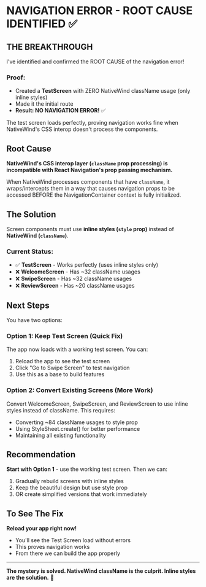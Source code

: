 # NAVIGATION ERROR - ROOT CAUSE IDENTIFIED ✅

## THE BREAKTHROUGH

I've identified and confirmed the ROOT CAUSE of the navigation error!

### Proof:
- Created a **TestScreen** with ZERO NativeWind className usage (only inline styles)
- Made it the initial route
- **Result: NO NAVIGATION ERROR!** ✅

The test screen loads perfectly, proving navigation works fine when NativeWind's CSS interop doesn't process the components.

## Root Cause

**NativeWind's CSS interop layer (`className` prop processing) is incompatible with React Navigation's prop passing mechanism.**

When NativeWind processes components that have `className`, it wraps/intercepts them in a way that causes navigation props to be accessed BEFORE the NavigationContainer context is fully initialized.

## The Solution

Screen components must use **inline styles (`style` prop)** instead of **NativeWind (`className`)**.

### Current Status:
- ✅ **TestScreen** - Works perfectly (uses inline styles only)
- ❌ **WelcomeScreen** - Has ~32 className usages
- ❌ **SwipeScreen** - Has ~32 className usages
- ❌ **ReviewScreen** - Has ~20 className usages

## Next Steps

You have two options:

### Option 1: Keep Test Screen (Quick Fix)
The app now loads with a working test screen. You can:
1. Reload the app to see the test screen
2. Click "Go to Swipe Screen" to test navigation
3. Use this as a base to build features

### Option 2: Convert Existing Screens (More Work)
Convert WelcomeScreen, SwipeScreen, and ReviewScreen to use inline styles instead of className. This requires:
- Converting ~84 className usages to style prop
- Using StyleSheet.create() for better performance
- Maintaining all existing functionality

## Recommendation

**Start with Option 1** - use the working test screen. Then we can:
1. Gradually rebuild screens with inline styles
2. Keep the beautiful design but use style prop
3. OR create simplified versions that work immediately

## To See The Fix

**Reload your app right now!**
- You'll see the Test Screen load without errors
- This proves navigation works
- From there we can build the app properly

---

**The mystery is solved. NativeWind className is the culprit. Inline styles are the solution.** 🎯
